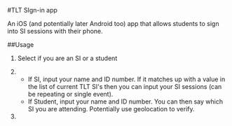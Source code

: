 #TLT SIgn-in app

An iOS (and potentially later Android too) app that allows students to sign into SI sessions with their phone.

##Usage

1. Select if you are an SI or a student

2. * If SI, input your name and ID number. If it matches up with a value in the list of current TLT SI's then you can input your SI sessions (can be repeating or single event).
   * If Student, input your name and ID number. You can then say which SI you are attending. Potentially use geolocation to verify.

3. 